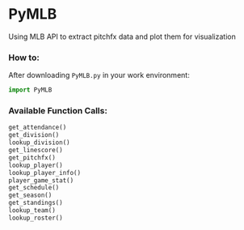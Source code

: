 # PyMLB
Using MLB API to extract pitchfx data and plot them for visualization

### How to:
After downloading `PyMLB.py` in your work environment:

```python
import PyMLB
```

### Available Function Calls:

```python
get_attendance()
get_division()
lookup_division()
get_linescore()
get_pitchfx()
lookup_player()
lookup_player_info()
player_game_stat()
get_schedule()
get_season()
get_standings()
lookup_team()
lookup_roster()
```
